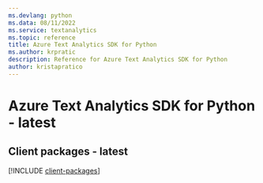 ```yaml
---
ms.devlang: python
ms.data: 08/11/2022
ms.service: textanalytics
ms.topic: reference
title: Azure Text Analytics SDK for Python
ms.author: krpratic
description: Reference for Azure Text Analytics SDK for Python
author: kristapratico
---
```

# Azure Text Analytics SDK for Python - latest

## Client packages - latest
[!INCLUDE [client-packages](text-analytics-client-index.md)]
